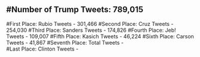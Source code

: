 #Number of Trump Tweets: 789,015
---
#First Place: Rubio Tweets - 301,466
#Second Place: Cruz Tweets - 254,030
#Third Place: Sanders Tweets - 174,826
#Fourth Place: Jeb! Tweets - 109,007
#Fifth Place: Kasich Tweets - 46,224
#Sixth Place: Carson Tweets - 41,867
#Seventh Place: Total Tweets -  
#Last Place: Clinton Tweets - 
